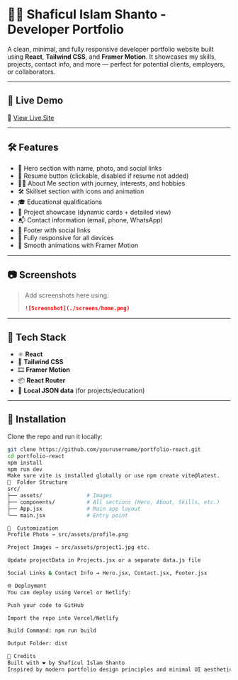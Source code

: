 # 🧑‍💻 Shaficul Islam Shanto - Developer Portfolio

A clean, minimal, and fully responsive developer portfolio website built using **React**, **Tailwind CSS**, and **Framer Motion**. It showcases my skills, projects, contact info, and more — perfect for potential clients, employers, or collaborators.

---

## 🚀 Live Demo

🔗 [View Live Site]([https://your-portfolio-link.vercel.app](https://shaficul-islam-shanto.netlify.app/))

---

## 🛠️ Features

- 💼 Hero section with name, photo, and social links
- 📄 Resume button (clickable, disabled if resume not added)
- 🧑‍💻 About Me section with journey, interests, and hobbies
- 🛠️ Skillset section with icons and animation
- 🎓 Educational qualifications
- 📂 Project showcase (dynamic cards + detailed view)
- 📬 Contact information (email, phone, WhatsApp)
- 🦶 Footer with social links
- 📱 Fully responsive for all devices
- 🎨 Smooth animations with Framer Motion

---

## 📷 Screenshots

> Add screenshots here using:
> 
> ```md
> ![Screenshot](./screens/home.png)
> ```

---

## 🧪 Tech Stack

- ⚛️ **React**
- 🎨 **Tailwind CSS**
- 🎞️ **Framer Motion**
- 📦 **React Router**
- 📁 **Local JSON data** (for projects/education)

---

## 🔧 Installation

Clone the repo and run it locally:

```bash
git clone https://github.com/yourusername/portfolio-react.git
cd portfolio-react
npm install
npm run dev
Make sure vite is installed globally or use npm create vite@latest.
📁  Folder Structure
src/
├── assets/              # Images
├── components/          # All sections (Hero, About, Skills, etc.)
├── App.jsx              # Main app layout
└── main.jsx             # Entry point

📝  Customization
Profile Photo → src/assets/profile.png

Project Images → src/assets/project1.jpg etc.

Update projectData in Projects.jsx or a separate data.js file

Social Links & Contact Info → Hero.jsx, Contact.jsx, Footer.jsx

🌐 Deployment
You can deploy using Vercel or Netlify:

Push your code to GitHub

Import the repo into Vercel/Netlify

Build Command: npm run build

Output Folder: dist

🙌 Credits
Built with ❤️ by Shaficul Islam Shanto
Inspired by modern portfolio design principles and minimal UI aesthetics.
